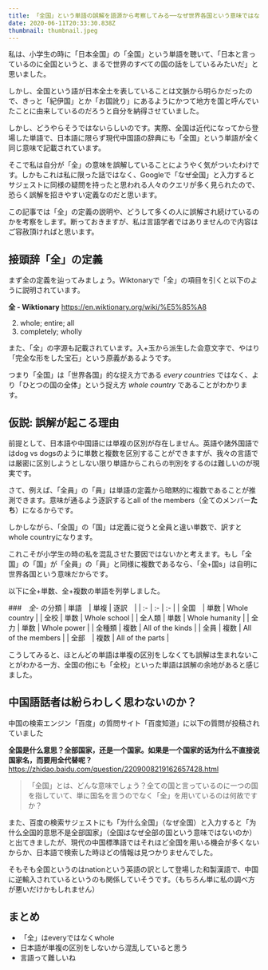 ```yaml
---
title: 「全国」という単語の誤解を語源から考察してみる──なぜ世界各国という意味ではないのか？
date: 2020-06-11T20:33:30.838Z
thumbnail: thumbnail.jpeg
---
```


私は、小学生の時に「日本全国」の「全国」という単語を聴いて、「日本と言っているのに全国というと、まるで世界のすべての国の話をしているみたいだ」と思いました。

しかし、全国という語が日本全土を表していることは文脈から明らかだったので、きっと「紀伊国」とか「お国訛り」にあるようにかつて地方を国と呼んでいたことに由来しているのだろうと自分を納得させていました。

しかし、どうやらそうではないらしいのです。実際、全国は近代になってから登場した単語で、日本語に限らず現代中国語の辞典にも「全国」という単語が全く同じ意味で記載されています。

そこで私は自分が「全」の意味を誤解していることにようやく気がついたわけです。しかもこれは私に限った話ではなく、Googleで「なぜ全国」と入力するとサジェストに同様の疑問を持ったと思われる人々のクエリが多く見られたので、恐らく誤解を招きやすい定義なのだと思います。

この記事では「全」の定義の説明や、どうして多くの人に誤解され続けているのかを考察をします。断っておきますが、私は言語学者ではありませんので内容はご容赦頂ければと思います。

## 接頭辞「全」の定義
まず全の定義を辿ってみましょう。Wiktonaryで「全」の項目を引くと以下のように説明されています。

**全 - Wiktionary**
<https://en.wiktionary.org/wiki/%E5%85%A8>

2. whole; entire; all
3. completely; wholly

また、「全」の字源も記載されています。入+玉から派生した会意文字で、やはり「完全な形をした宝石」という原義があるようです。

つまり「全国」は「世界各国」的な捉え方である *every countries* ではなく、より「ひとつの国の全体」という捉え方 *whole country* であることがわかります。

## 仮説: 誤解が起こる理由

前提として、日本語や中国語には単複の区別が存在しません。英語や諸外国語ではdog vs dogsのように単数と複数を区別することができますが、我々の言語では厳密に区別しようとしない限り単語からこれらの判別をするのは難しいのが現実です。

さて、例えば、「全員」の「員」は単語の定義から暗黙的に複数であることが推測できます。意味が通るよう逐訳するとall of the members（全てのメンバー**たち**）になるからです。

しかしながら、「全国」の「国」は定義に従うと全員と違い単数で、訳すとwhole countryになります。

これこそが小学生の時の私を混乱させた要因ではないかと考えます。もし「全国」の「国」が「全員」の「員」と同様に複数であるなら、「全+国s」は自明に世界各国という意味だからです。

以下に全+単数、全+複数の単語を列挙しました。

###　*全-* の分類
| 単語　| 単複 | 逐訳　|
| :- | :- | :- |
| 全国　| 単数 | Whole country |
| 全校 | 単数 | Whole school |
| 全人類 | 単数 | Whole humanity |
| 全力 | 単数 | Whole power |
| 全種類 | 複数 | All of the kinds |
| 全員 | 複数 | All of the members |
| 全部　| 複数 | All of the parts |

こうしてみると、ほとんどの単語は単複の区別をしなくても誤解は生まれないことがわかる一方、全国の他にも「全校」といった単語は誤解の余地があると感じました。

## 中国語話者は紛らわしく思わないのか？

中国の検索エンジン「百度」の質問サイト「百度知道」に以下の質問が投稿されていました

**全国是什么意思？全部国家，还是一个国家。如果是一个国家的话为什么不直接说国家名，而要用全代替呢？**
<https://zhidao.baidu.com/question/2209008219162657428.html>

> 「全国」とは、どんな意味でしょう？全ての国と言っているのに一つの国を指していて、単に国名を言うのでなく「全」を用いているのは何故ですか？

また、百度の検索サジェストにも「为什么全国」（なぜ全国）と入力すると「为什么全国的意思不是全部国家」（全国はなぜ全部の国という意味ではないのか）と出てきましたが、現代の中国標準語ではそれほど全国を用いる機会が多くないからか、日本語で検索した時ほどの情報は見つかりませんでした。

そもそも全国というのはnationという英語の訳として登場した和製漢語で、中国に逆輸入されているというのも関係していそうです。（もちろん単に私の調べ方が悪いだけかもしれません）

## まとめ

- 「全」はeveryではなくwhole
- 日本語が単複の区別をしないから混乱していると思う
- 言語って難しいね
